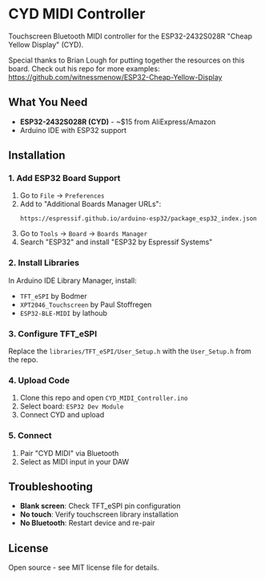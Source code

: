 # CYD MIDI Controller

Touchscreen Bluetooth MIDI controller for the ESP32-2432S028R "Cheap Yellow Display" (CYD).

Special thanks to Brian Lough for putting together the resources on this board. Check out his repo for more examples: https://github.com/witnessmenow/ESP32-Cheap-Yellow-Display

## What You Need

- **ESP32-2432S028R (CYD)** - ~$15 from AliExpress/Amazon
- Arduino IDE with ESP32 support

## Installation

### 1. Add ESP32 Board Support
1. Go to `File` → `Preferences`
2. Add to "Additional Boards Manager URLs":
   ```
   https://espressif.github.io/arduino-esp32/package_esp32_index.json
   ```
3. Go to `Tools` → `Board` → `Boards Manager`
4. Search "ESP32" and install "ESP32 by Espressif Systems"

### 2. Install Libraries
In Arduino IDE Library Manager, install:
- `TFT_eSPI` by Bodmer
- `XPT2046_Touchscreen` by Paul Stoffregen  
- `ESP32-BLE-MIDI` by lathoub

### 3. Configure TFT_eSPI
Replace the `libraries/TFT_eSPI/User_Setup.h` with the `User_Setup.h` from the repo.

### 4. Upload Code
1. Clone this repo and open `CYD_MIDI_Controller.ino`
2. Select board: `ESP32 Dev Module`
3. Connect CYD and upload

### 5. Connect
1. Pair "CYD MIDI" via Bluetooth
2. Select as MIDI input in your DAW

## Troubleshooting

- **Blank screen**: Check TFT_eSPI pin configuration
- **No touch**: Verify touchscreen library installation
- **No Bluetooth**: Restart device and re-pair

## License

Open source - see MIT license file for details.

